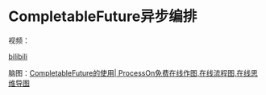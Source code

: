 # CompletableFuture异步编排

视频：

[bilibili](https://player.bilibili.com/player.html?bvid=BV13u4m1F7VK&autoplay=0)

脑图：[CompletableFuture的使用| ProcessOn免费在线作图,在线流程图,在线思维导图](https://www.processon.com/view/link/6638e5d996857d67d2e3e998?cid=6618dbe5c04c1e02ff4f0754)

